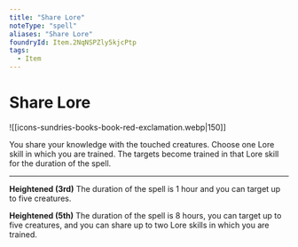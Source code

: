 ```yaml
---
title: "Share Lore"
noteType: "spell"
aliases: "Share Lore"
foundryId: Item.2NqNSPZly5kjcPtp
tags:
  - Item
---
```


# Share Lore
![[icons-sundries-books-book-red-exclamation.webp|150]]

You share your knowledge with the touched creatures. Choose one Lore skill in which you are trained. The targets become trained in that Lore skill for the duration of the spell.

* * *

**Heightened (3rd)** The duration of the spell is 1 hour and you can target up to five creatures.

**Heightened (5th)** The duration of the spell is 8 hours, you can target up to five creatures, and you can share up to two Lore skills in which you are trained.

